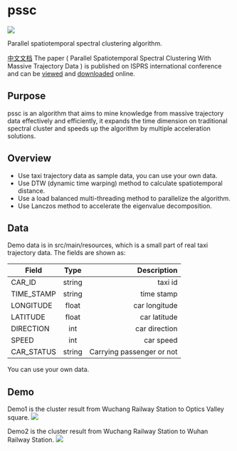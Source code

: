 # pssc	
[![](https://img.shields.io/badge/maven-v3.2.2-brightgreen.svg)](http://mvnrepository.com/)

Parallel spatiotemporal spectral clustering algorithm. 

[中文文档](https://github.com/gyzag/pssc/raw/master/README_CN.md)
The paper ( Parallel Spatiotemporal Spectral Clustering With Massive Trajectory Data ) is published on ISPRS international conference and can be [viewed](http://adsabs.harvard.edu/abs/2017ISPAr42W7.1173G) and [downloaded](https://www.int-arch-photogramm-remote-sens-spatial-inf-sci.net/XLII-2-W7/1173/2017/isprs-archives-XLII-2-W7-1173-2017.pdf) online.

## Purpose
pssc is an algorithm that aims to mine knowledge from massive trajectory data effectively and efficiently, it expands the time dimension on traditional spectral cluster and speeds up the algorithm by multiple  acceleration solutions.

## Overview
* Use taxi trajectory data as sample data, you can use your own data.
* Use DTW (dynamic time warping) method to calculate spatiotemporal distance.
* Use a  load  balanced  multi-threading method to parallelize the algorithm.
* Use Lanczos method to accelerate the eigenvalue decomposition.

## Data
Demo data is in src/main/resources, which is a small part of real taxi trajectory data. The fields are shown as:

| Field            | Type       | Description               |
| ---------------- |:----------:| -------------------------:|
| CAR_ID           | string     | taxi id                   |
| TIME_STAMP       | string     | time stamp                |
| LONGITUDE        | float      | car longitude             |
| LATITUDE         | float      | car latitude              |
| DIRECTION        | int        | car direction             |
| SPEED            | int        | car speed                 |
| CAR_STATUS       | string     | Carrying passenger or not |


You can use your own data.
## Demo
Demo1 is the cluster result from Wuchang Railway Station to Optics Valley square.
![](https://github.com/gyzag/pssc/raw/master/img/Demo1.png)

Demo2 is the cluster result from Wuchang Railway Station to Wuhan Railway Station.
![](https://github.com/gyzag/pssc/raw/master/img/Demo2.png)